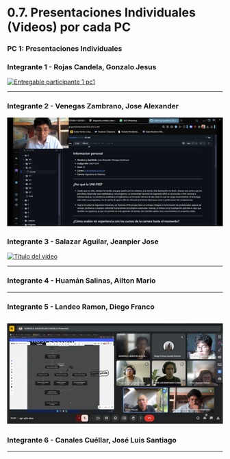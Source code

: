 # 0.7. Presentaciones Individuales (Videos) por cada PC

### PC 1: Presentaciones Individuales

### Integrante 1 - Rojas Candela, Gonzalo Jesus
[![Entregable participante 1 pc1](https://img.youtube.com/vi/fkpiP1ROS7Y/0.jpg)](https://youtu.be/fkpiP1ROS7Y?si=quLunmF-E-FdK7xl)

---
### Integrante 2 - Venegas Zambrano, Jose Alexander
[![Entregable participante 1 pc1](https://github.com/fiis-bd251/bd251-grupo4/blob/main/imagenes/Cap%20PC1%20Venegas.jpeg)](https://drive.google.com/file/d/1EhwMjMQUnLxJKXDeBHjDqrtZBJk6coA2/view?usp=sharing)
### Integrante 3 - Salazar Aguilar, Jeanpier Jose
[![Título del video](https://img.youtube.com/vi/mCuty7VvU90/0.jpg)](https://youtu.be/mCuty7VvU90)

---
### Integrante 4 - Huamán Salinas, Ailton Mario
---
### Integrante 5 - Landeo Ramon, Diego Franco

[![](../../imagenes/Entrevista.png)](https://youtu.be/ovcNBV8PuzE)
---
### Integrante 6 - Canales Cuéllar, José Luis Santiago
---
